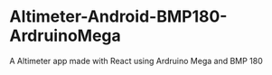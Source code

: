# Altimeter-Android-BMP180-ArdruinoMega
A Altimeter app made with React using Ardruino Mega and BMP 180
